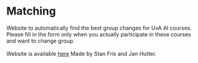 # Matching

Website to automatically find the best group changes for UvA AI courses.\
Please fill in the form only when you actually participate in these courses and want to change group.\
\
Website is available [here](https://janhutter.github.io/Matching/)
Made by Stan Fris and Jan Hutter.
